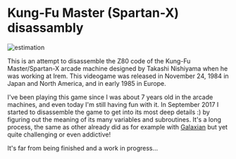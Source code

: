 # Kung-Fu Master (Spartan-X) disassambly

![estimation](https://ipolcore.ipol.im/static/miguel/0016.png)</p>

This is an attempt to disassemble the Z80 code of the Kung-Fu Master/Spartan-X arcade machine designed by Takashi Nishiyama when he was working at Irem.
This videogame was released in November 24, 1984 in Japan and North America, and in early 1985 in Europe.

I've been playing this game since I was about 7 years old in the arcade machines, and even today I'm still having fun with it.
In September 2017 I started to disassemble the game to get into its most deep details :) by figuring out the meaning of its many variables and subroutines.
It's a long process, the same as other already did as for example with [Galaxian](https://seanriddle.com/galaxian.asm) but yet quite challenging or even addictive!

It's far from being finished and a work in progress...
